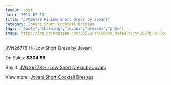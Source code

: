 ```yaml
---
layout: post
date: '2017-07-13'
title: "JVN26778 Hi-Low Short Dress by Jovani"
category: Jovani Short Cocktail Dresses
tags: ["party","charming","jovani","dresses","prom"]
image: http://img.princessan.com/35572-thickbox_default/jvn26778-hi-low-short-dress-by-jovani.jpg
---
```

JVN26778 Hi-Low Short Dress by Jovani

On Sales: **$304.99**
<a href="https://www.princessan.com/en/16631-jvn26778-hi-low-short-dress-by-jovani.html"><amp-img layout="responsive" width="600" height="600" src="//img.princessan.com/35572-thickbox_default/jvn26778-hi-low-short-dress-by-jovani.jpg" alt="JVN26778 Hi-Low Short Dress by Jovani 0" /></a>
<a href="https://www.princessan.com/en/16631-jvn26778-hi-low-short-dress-by-jovani.html"><amp-img layout="responsive" width="600" height="600" src="//img.princessan.com/35575-thickbox_default/jvn26778-hi-low-short-dress-by-jovani.jpg" alt="JVN26778 Hi-Low Short Dress by Jovani 1" /></a>
<a href="https://www.princessan.com/en/16631-jvn26778-hi-low-short-dress-by-jovani.html"><amp-img layout="responsive" width="600" height="600" src="//img.princessan.com/35574-thickbox_default/jvn26778-hi-low-short-dress-by-jovani.jpg" alt="JVN26778 Hi-Low Short Dress by Jovani 2" /></a>
<a href="https://www.princessan.com/en/16631-jvn26778-hi-low-short-dress-by-jovani.html"><amp-img layout="responsive" width="600" height="600" src="//img.princessan.com/35573-thickbox_default/jvn26778-hi-low-short-dress-by-jovani.jpg" alt="JVN26778 Hi-Low Short Dress by Jovani 3" /></a>

Buy it: [JVN26778 Hi-Low Short Dress by Jovani](https://www.princessan.com/en/16631-jvn26778-hi-low-short-dress-by-jovani.html "JVN26778 Hi-Low Short Dress by Jovani")

View more: [Jovani Short Cocktail Dresses](https://www.princessan.com/en/139- "Jovani Short Cocktail Dresses")